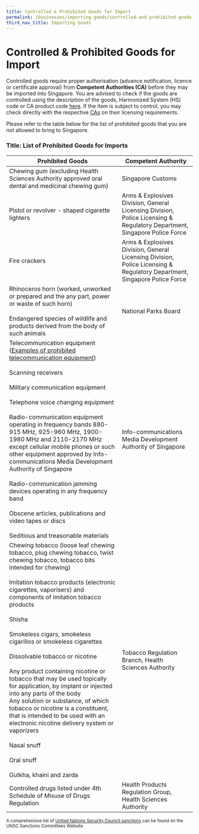 ```yaml
---
title: Controlled & Prohibited Goods for Import
permalink: /businesses/importing-goods/controlled-and-prohibited-goods-for-import
third_nav_title: Importing Goods
---
```


# Controlled & Prohibited Goods for Import

Controlled goods require proper authorisation (advance notification, licence or certificate approval) from  **Competent Authorities (CA)**  before they may be imported into Singapore. You are advised to check if the goods are controlled using the description of the goods, Harmonized System (HS) code or CA product code  [here](https://www.tradenet.gov.sg/tradenet/portlets/search/searchHSCA/searchInitHSCA.do). If the item is subject to control, you may check directly with the respective  [CAs](https://www.customs.gov.sg/-/media/cus/files/about-us/annexes-and-appendices/annex-e---ca-helpdesk-lists.pdf)  on their licensing requirements.

Please refer to the table below for the list of prohibited goods that you are not allowed to bring to Singapore.

### Title: List of Prohibited Goods for Imports

|Prohibited Goods |  Competent Authority|
|---|---|
|Chewing gum (excluding Health Sciences Authority approved oral dental and medicinal chewing gum)|Singapore Customs|
| Pistol or revolver - shaped cigarette lighters |  Arms & Explosives Division, General Licensing Division, Police Licensing & Regulatory Department, Singapore Police Force|
|Fire crackers  | Arms & Explosives Division, General Licensing Division, Police Licensing & Regulatory Department, Singapore Police Force |
| Rhinoceros horn (worked, unworked or prepared and the any part, power or waste of such horn)  <br><br> Endangered species of wildlife and products derived from the body of such animals  |National Parks Board  |
| Telecommunication equipment <br> ([Examples of prohibited telecommunication equipment](http://www.imda.gov.sg/ProhibitedEquipment)) <br><br>  Scanning  receivers <br><br> Military communication equipment  <br><br> Telephone voice changing equipment  <br><br> Radio-communication equipment operating in frequency bands 880-915 MHz, 925-960 MHz, 1900-1980 MHz and 2110-2170 MHz except cellular mobile phones or such other equipment approved by Info-communications Media Development Authority of Singapore  <br><br> Radio-communication jamming devices operating in any frequency band  <br><br> Obscene articles, publications and video tapes or discs  <br><br> Seditious and treasonable materials | Info-communications Media Development Authority of Singapore|
|  Chewing tobacco (loose leaf chewing tobacco, plug chewing tobacco, twist chewing tobacco, tobacco bits intended for chewing) <br><br>  Imitation tobacco products (electronic cigarettes, vaporisers) and components of imitation tobacco products  <br><br> Shisha  <br><br> Smokeless cigars, smokeless cigarillos or smokeless cigarettes  <br><br> Dissolvable tobacco or nicotine  <br><br>  Any product containing nicotine or tobacco that may be used topically for application, by implant or injected into any parts of the body <br> Any solution or substance, of which tobacco or nicotine is a constituent, that is intended to be used with an electronic nicotine delivery system or vaporizers  <br><br>  Nasal snuff  <br><br> Oral snuff  <br><br>  Gutkha, khaini and zarda | Tobacco Regulation Branch, Health Sciences Authority|
| Controlled drugs listed under 4th Schedule of Misuse of Drugs Regulation | Health Products Regulation Group, Health Sciences Authority | 

<sup>A comprehensive list of [United Nations Security Council sanctions](https://singapore-customs-staging.netlify.app/businesses/united-nations-security-council-sanctions/) can be found on the UNSC Sanctions Committees Website

